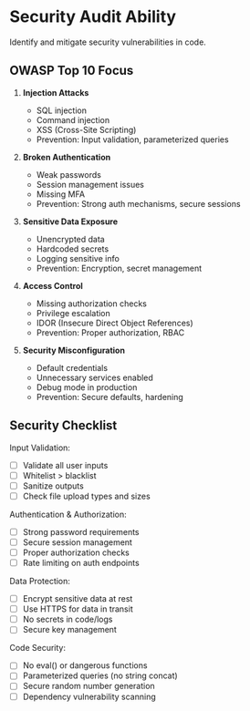 # Security Audit Ability

Identify and mitigate security vulnerabilities in code.

## OWASP Top 10 Focus

1. **Injection Attacks**
   - SQL injection
   - Command injection
   - XSS (Cross-Site Scripting)
   - Prevention: Input validation, parameterized queries

2. **Broken Authentication**
   - Weak passwords
   - Session management issues
   - Missing MFA
   - Prevention: Strong auth mechanisms, secure sessions

3. **Sensitive Data Exposure**
   - Unencrypted data
   - Hardcoded secrets
   - Logging sensitive info
   - Prevention: Encryption, secret management

4. **Access Control**
   - Missing authorization checks
   - Privilege escalation
   - IDOR (Insecure Direct Object References)
   - Prevention: Proper authorization, RBAC

5. **Security Misconfiguration**
   - Default credentials
   - Unnecessary services enabled
   - Debug mode in production
   - Prevention: Secure defaults, hardening

## Security Checklist

Input Validation:
- [ ] Validate all user inputs
- [ ] Whitelist > blacklist
- [ ] Sanitize outputs
- [ ] Check file upload types and sizes

Authentication & Authorization:
- [ ] Strong password requirements
- [ ] Secure session management
- [ ] Proper authorization checks
- [ ] Rate limiting on auth endpoints

Data Protection:
- [ ] Encrypt sensitive data at rest
- [ ] Use HTTPS for data in transit
- [ ] No secrets in code/logs
- [ ] Secure key management

Code Security:
- [ ] No eval() or dangerous functions
- [ ] Parameterized queries (no string concat)
- [ ] Secure random number generation
- [ ] Dependency vulnerability scanning
